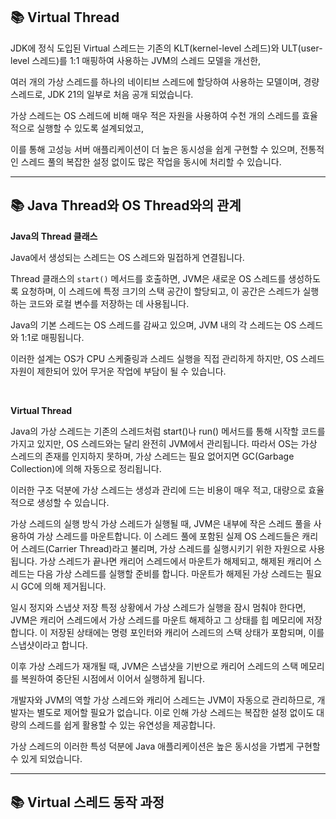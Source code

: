 ## 📚 Virtual Thread

JDK에 정식 도입된 Virtual 스레드는 기존의 KLT(kernel-level 스레드)와 ULT(user-level 스레드)를 1:1 매핑하여 사용하는 JVM의 스레드 모델을 개선한, 

여러 개의 가상 스레드를 하나의 네이티브 스레드에 할당하여 사용하는 모델이며, 경량 스레드로, JDK 21의 일부로 처음 공개 되었습니다. 

가상 스레드는 OS 스레드에 비해 매우 적은 자원을 사용하여 수천 개의 스레드를 효율적으로 실행할 수 있도록 설계되었고,

이를 통해 고성능 서버 애플리케이션이 더 높은 동시성을 쉽게 구현할 수 있으며, 전통적인 스레드 풀의 복잡한 설정 없이도 많은 작업을 동시에 처리할 수 있습니다.

---

## 📚 Java Thread와 OS Thread와의 관계

**Java의 Thread 클래스**

Java에서 생성되는 스레드는 OS 스레드와 밀접하게 연결됩니다. 

Thread 클래스의 `start()` 메서드를 호출하면, JVM은 새로운 OS 스레드를 생성하도록 요청하며, 이 스레드에 특정 크기의 스택 공간이 할당되고, 이 공간은 스레드가 실행하는 코드와 로컬 변수를 저장하는 데 사용됩니다.

Java의 기본 스레드는 OS 스레드를 감싸고 있으며, JVM 내의 각 스레드는 OS 스레드와 1:1로 매핑됩니다. 

이러한 설계는 OS가 CPU 스케줄링과 스레드 실행을 직접 관리하게 하지만, OS 스레드 자원이 제한되어 있어 무거운 작업에 부담이 될 수 있습니다.

<br>

**Virtual Thread**

Java의 가상 스레드는 기존의 스레드처럼 start()나 run() 메서드를 통해 시작할 코드를 가지고 있지만, OS 스레드와는 달리 완전히 JVM에서 관리됩니다. 따라서 OS는 가상 스레드의 존재를 인지하지 못하며, 가상 스레드는 필요 없어지면 GC(Garbage Collection)에 의해 자동으로 정리됩니다.

이러한 구조 덕분에 가상 스레드는 생성과 관리에 드는 비용이 매우 적고, 대량으로 효율적으로 생성할 수 있습니다.

가상 스레드의 실행 방식
가상 스레드가 실행될 때, JVM은 내부에 작은 스레드 풀을 사용하여 가상 스레드를 마운트합니다. 이 스레드 풀에 포함된 실제 OS 스레드들은 캐리어 스레드(Carrier Thread)라고 불리며, 가상 스레드를 실행시키기 위한 자원으로 사용됩니다. 가상 스레드가 끝나면 캐리어 스레드에서 마운트가 해제되고, 해제된 캐리어 스레드는 다음 가상 스레드를 실행할 준비를 합니다. 마운트가 해제된 가상 스레드는 필요 시 GC에 의해 제거됩니다.

일시 정지와 스냅샷 저장
특정 상황에서 가상 스레드가 실행을 잠시 멈춰야 한다면, JVM은 캐리어 스레드에서 가상 스레드를 마운트 해제하고 그 상태를 힙 메모리에 저장합니다. 이 저장된 상태에는 명령 포인터와 캐리어 스레드의 스택 상태가 포함되며, 이를 스냅샷이라고 합니다.

이후 가상 스레드가 재개될 때, JVM은 스냅샷을 기반으로 캐리어 스레드의 스택 메모리를 복원하여 중단된 시점에서 이어서 실행하게 됩니다.

개발자와 JVM의 역할
가상 스레드와 캐리어 스레드는 JVM이 자동으로 관리하므로, 개발자는 별도로 제어할 필요가 없습니다. 이로 인해 가상 스레드는 복잡한 설정 없이도 대량의 스레드를 쉽게 활용할 수 있는 유연성을 제공합니다.

가상 스레드의 이러한 특성 덕분에 Java 애플리케이션은 높은 동시성을 가볍게 구현할 수 있게 되었습니다.


---

## 📚 Virtual 스레드 동작 과정